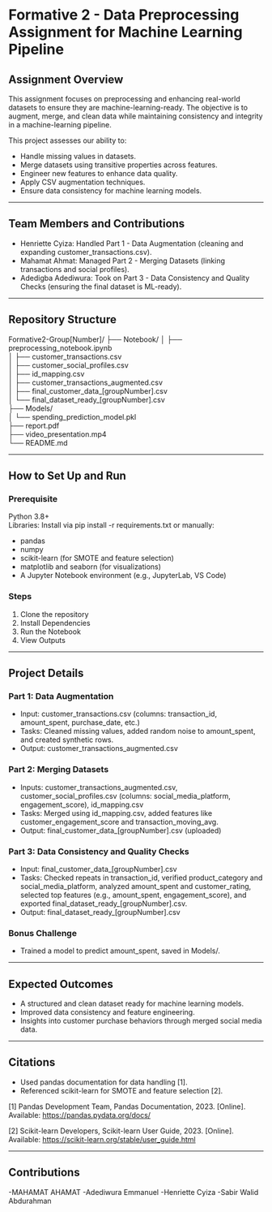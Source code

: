 # Formative 2 - Data Preprocessing Assignment for Machine Learning Pipeline

## **Assignment Overview**
This assignment focuses on preprocessing and enhancing real-world datasets to ensure they are machine-learning-ready. The objective is to augment, merge, and clean data while maintaining consistency and integrity in a machine-learning pipeline.

This project assesses our ability to:
- Handle missing values in datasets.
- Merge datasets using transitive properties across features.
- Engineer new features to enhance data quality.
- Apply CSV augmentation techniques.
- Ensure data consistency for machine learning models.

---

## **Team Members and Contributions**
- Henriette Cyiza: Handled Part 1 - Data Augmentation (cleaning and expanding customer_transactions.csv).
- Mahamat Ahmat: Managed Part 2 - Merging Datasets (linking transactions and social profiles).
- Adedigba Adediwura: Took on Part 3 - Data Consistency and Quality Checks (ensuring the final dataset is ML-ready).

---

## **Repository Structure**

Formative2-Group[Number]/
├── Notebook/
│   ├── preprocessing_notebook.ipynb  <br/>
│   ├── customer_transactions.csv     <br/>
│   ├── customer_social_profiles.csv  <br/>
│   ├── id_mapping.csv                <br/>
│   ├── customer_transactions_augmented.csv  <br/>
│   ├── final_customer_data_[groupNumber].csv  <br/>
│   └── final_dataset_ready_[groupNumber].csv  <br/>
├── Models/  <br/>
│   └── spending_prediction_model.pkl  <br/>
├── report.pdf  <br/>
├── video_presentation.mp4  <br/>
└── README.md  <br/>

---

## **How to Set Up and Run**

### **Prerequisite**
Python 3.8+  <br/>
Libraries: Install via pip install -r requirements.txt or manually:  <br/>
- pandas  <br/>
- numpy  <br/>
- scikit-learn (for SMOTE and feature selection)  <br/>
- matplotlib and seaborn (for visualizations)  <br/>
- A Jupyter Notebook environment (e.g., JupyterLab, VS Code) <br/>

### **Steps**
1. Clone the repository
2. Install Dependencies
3. Run the Notebook
4. View Outputs

---

## **Project Details**

### **Part 1: Data Augmentation**
- Input: customer_transactions.csv (columns: transaction_id, amount_spent, purchase_date, etc.)
- Tasks: Cleaned missing values, added random noise to amount_spent, and created synthetic rows.
- Output: customer_transactions_augmented.csv

### **Part 2: Merging Datasets**
- Inputs: customer_transactions_augmented.csv, customer_social_profiles.csv (columns: social_media_platform, engagement_score), id_mapping.csv
- Tasks: Merged using id_mapping.csv, added features like customer_engagement_score and transaction_moving_avg.
- Output: final_customer_data_[groupNumber].csv (uploaded)

### **Part 3: Data Consistency and Quality Checks**
- Input: final_customer_data_[groupNumber].csv
- Tasks: Checked repeats in transaction_id, verified product_category and social_media_platform, analyzed amount_spent and customer_rating, selected top features (e.g., amount_spent, engagement_score), and exported final_dataset_ready_[groupNumber].csv.
- Output: final_dataset_ready_[groupNumber].csv

### **Bonus Challenge**
- Trained a model to predict amount_spent, saved in Models/.

---

## **Expected Outcomes**
- A structured and clean dataset ready for machine learning models.
- Improved data consistency and feature engineering.
- Insights into customer purchase behaviors through merged social media data.

---

## **Citations**
- Used pandas documentation for data handling [1].
- Referenced scikit-learn for SMOTE and feature selection [2].

[1] Pandas Development Team, Pandas Documentation, 2023. [Online]. Available: https://pandas.pydata.org/docs/

[2] Scikit-learn Developers, Scikit-learn User Guide, 2023. [Online]. Available: https://scikit-learn.org/stable/user_guide.html

---

## **Contributions**
-MAHAMAT AHAMAT -Adediwura Emmanuel -Henriette Cyiza -Sabir Walid Abdurahman






